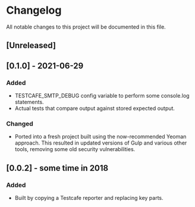 # Changelog
All notable changes to this project will be documented in this file.

## [Unreleased]

## [0.1.0] - 2021-06-29
### Added
- TESTCAFE_SMTP_DEBUG config variable to perform some console.log statements.
- Actual tests that compare output against stored expected output.

### Changed
- Ported into a fresh project built using the now-recommended Yeoman approach.  This resulted in updated versions of Gulp and various other tools, removing some old security vulnerabilities.

## [0.0.2] - some time in 2018
### Added
- Built by copying a Testcafe reporter and replacing key parts.